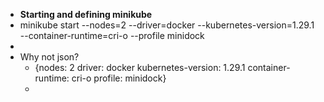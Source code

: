 - **Starting and defining minikube**
- minikube start --nodes=2 --driver=docker --kubernetes-version=1.29.1 --container-runtime=cri-o --profile minidock
-
- Why not  json?
	- {nodes: 2     driver: docker    kubernetes-version: 1.29.1  container-runtime: cri-o  profile: minidock}
	-